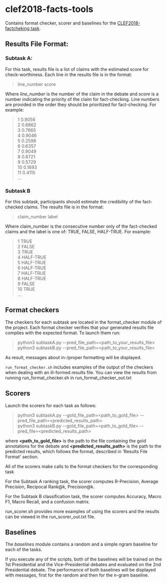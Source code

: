 # clef2018-facts-tools
Contains format checker, scorer and baselines for the [CLEF2018-factcheking task](http://alt.qcri.org/clef2018-factcheck/).

## __Results File Format__: 

### Subtask A: 
For this task, results file is a list of claims with the estimated score for check-worthiness. 
    Each line in the results file is in the format:
>line_number <TAB> score

Where _line_number_ is the number of the claim in the debate and _score_ is a number indicating the priority of the claim for fact-checking. Line numbers are provided in the order they should be prioritized for fact-checking. For example:
>1	0.9056 <br/>
>2	0.6862 <br/>
>3	0.7665 <br/>
>4	0.9046 <br/>
>5	0.2598 <br/>
>6	0.6357 <br/>
>7	0.9049 <br/>
>8	0.8721 <br/>
>9	0.5729 <br/>
>10	0.1693 <br/>
>11	0.4115 <br/>
> ...

### Subtask B

For this subtask, participants should estimate the credibility of the fact-checked claims. The results file is in the format:

> claim_number <TAB> label

Where claim_number is the consecutive number only of the fact-checked claims and the label is one of: TRUE, FALSE, HALF-TRUE. For example:

>1  TRUE <br/>
>2	FALSE <br/>
>3	TRUE <br/>
>4	HALF-TRUE <br/>
>5	HALF-TRUE <br/>
>6	HALF-TRUE <br/>
>7	HALF-TRUE <br/>
>8	HALF-TRUE <br/>
>9	FALSE <br/>
>10	TRUE <br/>
> ... 

## Format checkers

The checkers for each subtask are located in the format_checker module of the project.
Each format checker verifies that your generated results file complies with the expected format.
To launch them run: 
> python3 subtaskA.py --pred_file_path=<path_to_your_results_file> <br/>
> python3 subtaskB.py --pred_file_path=<path_to_your_results_file> 

As result, messages about in-/proper formatting will be displayed.

`run_format_checker.sh` includes examples of the output of the checkers when dealing with an ill-formed results file. You can view the results from running run_format_checker.sh in run_format_checker_out.txt

## Scorers 

Launch the scorers for each task as follows:
> python3 subtaskA.py --gold_file_path=<path_to_gold_file> --pred_file_path=<predicted_results_path> <br/>
> python3 subtaskB.py --gold_file_path=<path_to_gold_file> --pred_file=<predicted_results_path> 
    
where __<path_to_gold_file>__ is the path to the file containing the gold annotations for the debate and __<predicted_results_path>__ is the path to the predicted results, which follows the format, described in 'Results File Format' section.

All of the scorers make calls to the format checkers for the corresponding task

For the Subtask A ranking task, the scorer computes R-Precision, Average Precision, Recipocal Rank@k, Precision@k.

For the Subtask B classification task, the scorer computes Accuracy, Macro F1, Macro Recall, and a confusion matrix.

run_scorer.sh provides more examples of using the scorers and the results can be viewed in the run_scorer_out.txt file.

## Baselines

The _baselines_ module contains a random and a simple ngram baseline for each of the tasks.

If you execute any of the scripts, both of the baselines will be trained on the 1st Presidential and the Vice-Presidential debates and evaluated on the 2nd Presidential debate.
The performance of both baselines will be displayed with messages, first for the random and then for the n-gram baseline.